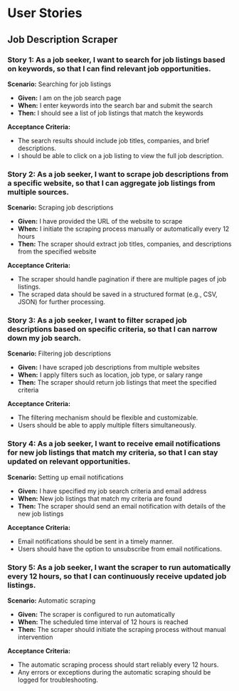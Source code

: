 # User Stories

## Job Description Scraper

### Story 1: As a job seeker, I want to search for job listings based on keywords, so that I can find relevant job opportunities.

**Scenario:** Searching for job listings
- **Given:** I am on the job search page
- **When:** I enter keywords into the search bar and submit the search
- **Then:** I should see a list of job listings that match the keywords

**Acceptance Criteria:**
- The search results should include job titles, companies, and brief descriptions.
- I should be able to click on a job listing to view the full job description.

### Story 2: As a job seeker, I want to scrape job descriptions from a specific website, so that I can aggregate job listings from multiple sources.

**Scenario:** Scraping job descriptions
- **Given:** I have provided the URL of the website to scrape
- **When:** I initiate the scraping process manually or automatically every 12 hours
- **Then:** The scraper should extract job titles, companies, and descriptions from the specified website

**Acceptance Criteria:**
- The scraper should handle pagination if there are multiple pages of job listings.
- The scraped data should be saved in a structured format (e.g., CSV, JSON) for further processing.

### Story 3: As a job seeker, I want to filter scraped job descriptions based on specific criteria, so that I can narrow down my job search.

**Scenario:** Filtering job descriptions
- **Given:** I have scraped job descriptions from multiple websites
- **When:** I apply filters such as location, job type, or salary range
- **Then:** The scraper should return job listings that meet the specified criteria

**Acceptance Criteria:**
- The filtering mechanism should be flexible and customizable.
- Users should be able to apply multiple filters simultaneously.

### Story 4: As a job seeker, I want to receive email notifications for new job listings that match my criteria, so that I can stay updated on relevant opportunities.

**Scenario:** Setting up email notifications
- **Given:** I have specified my job search criteria and email address
- **When:** New job listings that match my criteria are found
- **Then:** The scraper should send an email notification with details of the new job listings

**Acceptance Criteria:**
- Email notifications should be sent in a timely manner.
- Users should have the option to unsubscribe from email notifications.

### Story 5: As a job seeker, I want the scraper to run automatically every 12 hours, so that I can continuously receive updated job listings.

**Scenario:** Automatic scraping
- **Given:** The scraper is configured to run automatically
- **When:** The scheduled time interval of 12 hours is reached
- **Then:** The scraper should initiate the scraping process without manual intervention

**Acceptance Criteria:**
- The automatic scraping process should start reliably every 12 hours.
- Any errors or exceptions during the automatic scraping should be logged for troubleshooting.

